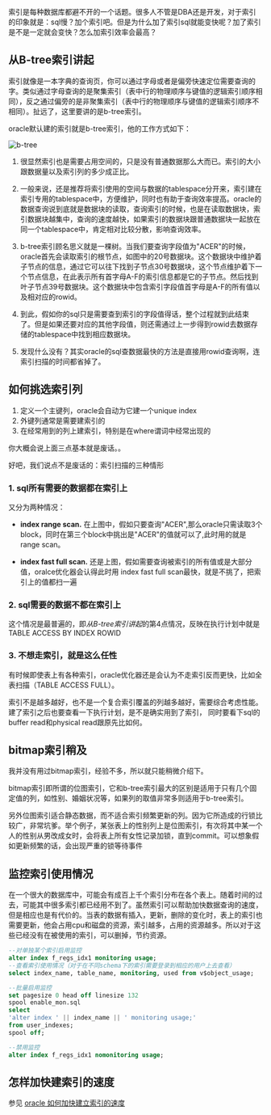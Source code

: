 索引是每种数据库都避不开的一个话题。很多人不管是DBA还是开发，对于索引的印象就是：sql慢？加个索引吧。但是为什么加了索引sql就能变快呢？加了索引是不是一定就会变快？怎么加索引效率会最高？

## 从B-tree索引讲起

索引就像是一本字典的查询页，你可以通过字母或者是偏旁快速定位需要查询的字。类似通过字母查询的是聚集索引（表中行的物理顺序与键值的逻辑索引顺序相同），反之通过偏旁的是非聚集索引（表中行的物理顺序与键值的逻辑索引顺序不相同）。扯远了，这里要讲的是b-tree索引。

oracle默认建的索引就是b-tree索引，他的工作方式如下：

![b-tree][1]

1. 很显然索引也是需要占用空间的，只是没有普通数据那么大而已。索引的大小跟数据量以及索引列的多少成正比。

2. 一般来说，还是推荐将索引使用的空间与数据的tablespace分开来，索引建在索引专用的tablespace中，方便维护，同时也有助于查询效率提高。oracle的数据查询说到底就是数据块的读取，查询索引的时候，也是在读取数据块，索引数据块越集中，查询的速度越快，如果索引的数据块跟普通数据块一起放在同一个tablespace中，肯定相对比较分散，影响查询效率。

3. b-tree索引顾名思义就是一棵树。当我们要查询字段值为"ACER"的时候，oracle首先会读取索引的根节点，如图中的20号数据块。这个数据块中维护着子节点的信息，通过它可以往下找到子节点30号数据块，这个节点维护着下一个节点信息，在此表示所有首字母A-F的索引信息都是它的子节点。然后找到叶子节点39号数据块。这个数据块中包含索引字段值首字母是A-F的所有值以及相对应的rowid。

4. 到此，假如你的sql只是需要查到索引的字段值得话，整个过程就到此结束了。但是如果还要对应的其他字段值，则还需通过上一步得到rowid去数据存储的tablespace中找到相应数据块。

5. 发现什么没有？其实oracle的sql查数据最快的方法是直接用rowid查询啊，连索引扫描的时间都省掉了。  

## 如何挑选索引列

1. 定义一个主键列，oracle会自动为它建一个unique index
2. 外键列通常是需要建索引的
3. 在经常用到的列上建索引，特别是在where谓词中经常出现的

你大概会说上面三点基本就是废话。。

好吧，我们说点不是废话的：索引扫描的三种情形

### 1. sql所有需要的数据都在索引上

又分为两种情况：

* **index range scan.**
在上图中，假如只要查询"ACER",那么oracle只需读取3个block，同时在第三个block中挑出是"ACER"的值就可以了,此时用的就是range scan。

* **index fast full scan.**
还是上图，假如需要查询被索引的所有值或是大部分值，oralce优化器会认得此时用 index fast full scan最快，就是不挑了，把索引上的值都扫一遍

### 2. sql需要的数据不都在索引上

这个情况是最普遍的，即*从B-tree索引讲起*的第4点情况，反映在执行计划中就是 TABLE ACCESS BY INDEX ROWID

### 3. 不想走索引，就是这么任性

有时候即使表上有各种索引，oracle优化器还是会认为不走索引反而更快，比如全表扫描（TABLE ACCESS FULL）。


索引不是越多越好，也不是一个复合索引覆盖的列越多越好，需要综合考虑性能。建了索引之后也要查看一下执行计划，是不是确实用到了索引，
同时要看下sql的buffer read和physical read跟原先比如何。

## bitmap索引稍及

我并没有用过bitmap索引，经验不多，所以就只能稍微介绍下。

bitmap索引即所谓的位图索引，它和b-tree索引最大的区别是适用于只有几个固定值的列，如性别、婚姻状况等，如果列的取值非常多则适用于b-tree索引。

另外位图索引适合静态数据，而不适合索引频繁更新的列。因为它所造成的行锁比较广，非常坑爹。举个例子，某张表上的性别列上是位图索引，有次将其中某一个人的性别从男改成女时，会将表上所有女性记录加锁，直到commit。可以想象假如更新频繁的话，会出现严重的锁等待事件


## 监控索引使用情况

在一个很大的数据库中，可能会有成百上千个索引分布在各个表上。随着时间的过去，可能其中很多索引都已经用不到了。虽然索引可以帮助加快数据查询的速度，但是相应也是有代价的。当表的数据有插入，更新，删除的变化时，表上的索引也需要更新，他会占用cpu和磁盘的资源，索引越多，占用的资源越多。所以对于这些已经没有在被使用的索引，可以删掉，节约资源。

```SQL
--对单独某个索引启用监控
alter index f_regs_idx1 monitoring usage; 
--查看索引使用情况（对于在不同schema下的索引需要登录到相应的用户上去查看）
select index_name, table_name, monitoring, used from v$object_usage; 

--批量启用监控
set pagesize 0 head off linesize 132 
spool enable_mon.sql 
select   
'alter index ' || index_name || ' monitoring usage;' 
from user_indexes; 
spool off; 

--禁用监控 
alter index f_regs_idx1 nomonitoring usage;
```

## 怎样加快建索引的速度
参见 [oracle 如何加快建立索引的速度
][2]


  [1]: http://zxdy-blog.qiniudn.com/B-TREE.png
  [2]: http://zxdy.github.io/articles/speed-up-create-index.html